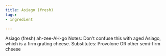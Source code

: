 ```yaml
---
title: Asiago (fresh)
tags:
- ingredient

---
```

Asiago (fresh) ah-zee-AH-go Notes: Don't confuse this with aged Asiago, which is a firm grating cheese. Substitutes: Provolone OR other semi-firm cheese
